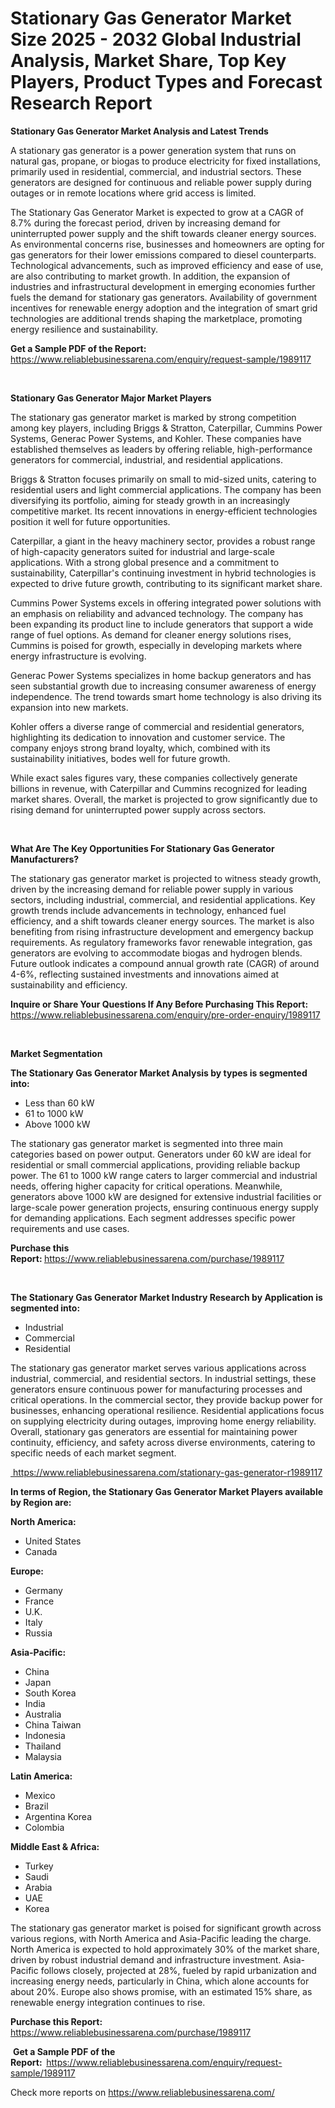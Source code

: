 <p><h1>Stationary Gas Generator Market Size 2025 - 2032 Global Industrial Analysis, Market Share, Top Key Players, Product Types and Forecast Research Report</h1></p><p><strong>Stationary Gas Generator Market Analysis and Latest Trends</strong></p>
<p><p>A stationary gas generator is a power generation system that runs on natural gas, propane, or biogas to produce electricity for fixed installations, primarily used in residential, commercial, and industrial sectors. These generators are designed for continuous and reliable power supply during outages or in remote locations where grid access is limited.</p><p>The Stationary Gas Generator Market is expected to grow at a CAGR of 8.7% during the forecast period, driven by increasing demand for uninterrupted power supply and the shift towards cleaner energy sources. As environmental concerns rise, businesses and homeowners are opting for gas generators for their lower emissions compared to diesel counterparts. Technological advancements, such as improved efficiency and ease of use, are also contributing to market growth. In addition, the expansion of industries and infrastructural development in emerging economies further fuels the demand for stationary gas generators. Availability of government incentives for renewable energy adoption and the integration of smart grid technologies are additional trends shaping the marketplace, promoting energy resilience and sustainability.</p></p>
<p><strong>Get a Sample PDF of the Report:&nbsp;</strong> <a href="https://www.reliablebusinessarena.com/enquiry/request-sample/1989117?utm_campaign=1891&utm_medium=2&utm_source=Github&utm_content=ia&utm_term=14022025&utm_id=stationary-gas-generator">https://www.reliablebusinessarena.com/enquiry/request-sample/1989117</a></p>
<p>&nbsp;</p>
<p><strong>Stationary Gas Generator Major Market Players</strong></p>
<p><p>The stationary gas generator market is marked by strong competition among key players, including Briggs & Stratton, Caterpillar, Cummins Power Systems, Generac Power Systems, and Kohler. These companies have established themselves as leaders by offering reliable, high-performance generators for commercial, industrial, and residential applications.</p><p>Briggs & Stratton focuses primarily on small to mid-sized units, catering to residential users and light commercial applications. The company has been diversifying its portfolio, aiming for steady growth in an increasingly competitive market. Its recent innovations in energy-efficient technologies position it well for future opportunities.</p><p>Caterpillar, a giant in the heavy machinery sector, provides a robust range of high-capacity generators suited for industrial and large-scale applications. With a strong global presence and a commitment to sustainability, Caterpillar's continuing investment in hybrid technologies is expected to drive future growth, contributing to its significant market share.</p><p>Cummins Power Systems excels in offering integrated power solutions with an emphasis on reliability and advanced technology. The company has been expanding its product line to include generators that support a wide range of fuel options. As demand for cleaner energy solutions rises, Cummins is poised for growth, especially in developing markets where energy infrastructure is evolving.</p><p>Generac Power Systems specializes in home backup generators and has seen substantial growth due to increasing consumer awareness of energy independence. The trend towards smart home technology is also driving its expansion into new markets.</p><p>Kohler offers a diverse range of commercial and residential generators, highlighting its dedication to innovation and customer service. The company enjoys strong brand loyalty, which, combined with its sustainability initiatives, bodes well for future growth.</p><p>While exact sales figures vary, these companies collectively generate billions in revenue, with Caterpillar and Cummins recognized for leading market shares. Overall, the market is projected to grow significantly due to rising demand for uninterrupted power supply across sectors.</p></p>
<p>&nbsp;</p>
<p><strong>What Are The Key Opportunities For Stationary Gas Generator Manufacturers?</strong></p>
<p><p>The stationary gas generator market is projected to witness steady growth, driven by the increasing demand for reliable power supply in various sectors, including industrial, commercial, and residential applications. Key growth trends include advancements in technology, enhanced fuel efficiency, and a shift towards cleaner energy sources. The market is also benefiting from rising infrastructure development and emergency backup requirements. As regulatory frameworks favor renewable integration, gas generators are evolving to accommodate biogas and hydrogen blends. Future outlook indicates a compound annual growth rate (CAGR) of around 4-6%, reflecting sustained investments and innovations aimed at sustainability and efficiency.</p></p>
<p><strong>Inquire or Share Your Questions If Any Before Purchasing This Report:</strong> <a href="https://www.reliablebusinessarena.com/enquiry/pre-order-enquiry/1989117?utm_campaign=1891&utm_medium=2&utm_source=Github&utm_content=ia&utm_term=14022025&utm_id=stationary-gas-generator">https://www.reliablebusinessarena.com/enquiry/pre-order-enquiry/1989117</a></p>
<p>&nbsp;</p>
<p><strong>Market Segmentation</strong></p>
<p><strong>The Stationary Gas Generator Market Analysis by types is segmented into:</strong></p>
<p><ul><li>Less than 60 kW</li><li>61 to 1000 kW</li><li>Above 1000 kW</li></ul></p>
<p><p>The stationary gas generator market is segmented into three main categories based on power output. Generators under 60 kW are ideal for residential or small commercial applications, providing reliable backup power. The 61 to 1000 kW range caters to larger commercial and industrial needs, offering higher capacity for critical operations. Meanwhile, generators above 1000 kW are designed for extensive industrial facilities or large-scale power generation projects, ensuring continuous energy supply for demanding applications. Each segment addresses specific power requirements and use cases.</p></p>
<p><strong>Purchase this Report:&nbsp;</strong><a href="https://www.reliablebusinessarena.com/purchase/1989117?utm_campaign=1891&utm_medium=2&utm_source=Github&utm_content=ia&utm_term=14022025&utm_id=stationary-gas-generator">https://www.reliablebusinessarena.com/purchase/1989117</a></p>
<p>&nbsp;</p>
<p><strong>The Stationary Gas Generator Market Industry Research by Application is segmented into:</strong></p>
<p><ul><li>Industrial</li><li>Commercial</li><li>Residential</li></ul></p>
<p><p>The stationary gas generator market serves various applications across industrial, commercial, and residential sectors. In industrial settings, these generators ensure continuous power for manufacturing processes and critical operations. In the commercial sector, they provide backup power for businesses, enhancing operational resilience. Residential applications focus on supplying electricity during outages, improving home energy reliability. Overall, stationary gas generators are essential for maintaining power continuity, efficiency, and safety across diverse environments, catering to specific needs of each market segment.</p></p>
<p><a href="https://www.reliablebusinessarena.com/stationary-gas-generator-r1989117?utm_campaign=1891&utm_medium=2&utm_source=Github&utm_content=ia&utm_term=14022025&utm_id=stationary-gas-generator">&nbsp;https://www.reliablebusinessarena.com/stationary-gas-generator-r1989117</a></p>
<p><strong>In terms of Region, the Stationary Gas Generator Market Players available by Region are:</strong></p>
<p>
    <p> <strong> North America: </strong>
        <ul>
            <li>United States</li>
            <li>Canada</li>
        </ul>
        </p> 
    <p> <strong> Europe: </strong>
        <ul>
            <li>Germany</li>
            <li>France</li>
            <li>U.K.</li>
            <li>Italy</li>
            <li>Russia</li>
        </ul>
        </p> 
    <p> <strong> Asia-Pacific: </strong>
        <ul>
            <li>China</li>
            <li>Japan</li>
            <li>South Korea</li>
            <li>India</li>
            <li>Australia</li>
            <li>China Taiwan</li>
            <li>Indonesia</li>
            <li>Thailand</li>
            <li>Malaysia</li>
        </ul>
        </p> 
    <p> <strong> Latin America: </strong>
        <ul>
            <li>Mexico</li>
            <li>Brazil</li>
            <li>Argentina Korea</li>
            <li>Colombia</li>
        </ul>
        </p> 
    <p> <strong> Middle East & Africa: </strong>
        <ul>
            <li>Turkey</li>
            <li>Saudi</li>
            <li>Arabia</li>
            <li>UAE</li>
            <li>Korea</li>
        </ul>
    </p>
    </p>
<p><p>The stationary gas generator market is poised for significant growth across various regions, with North America and Asia-Pacific leading the charge. North America is expected to hold approximately 30% of the market share, driven by robust industrial demand and infrastructure investment. Asia-Pacific follows closely, projected at 28%, fueled by rapid urbanization and increasing energy needs, particularly in China, which alone accounts for about 20%. Europe also shows promise, with an estimated 15% share, as renewable energy integration continues to rise.</p></p>
<p><strong>Purchase this Report: </strong><a href="https://www.reliablebusinessarena.com/purchase/1989117?utm_campaign=1891&utm_medium=2&utm_source=Github&utm_content=ia&utm_term=14022025&utm_id=stationary-gas-generator">https://www.reliablebusinessarena.com/purchase/1989117</a></p>
<p>&nbsp;<strong>Get a Sample PDF of the Report:&nbsp;&nbsp;</strong><a href="https://www.reliablebusinessarena.com/enquiry/request-sample/1989117?utm_campaign=1891&utm_medium=2&utm_source=Github&utm_content=ia&utm_term=14022025&utm_id=stationary-gas-generator">https://www.reliablebusinessarena.com/enquiry/request-sample/1989117</a></p>
<p><strong></strong></p>
<p>Check more reports on <a href="https://www.reliablebusinessarena.com/?utm_campaign=1891&utm_medium=2&utm_source=Github&utm_content=ia&utm_term=14022025&utm_id=stationary-gas-generator">https://www.reliablebusinessarena.com/</a></p>